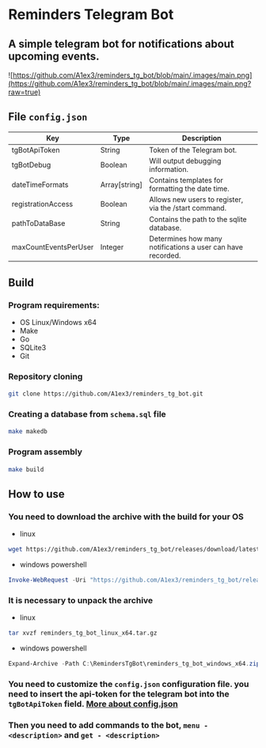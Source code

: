 # Reminders Telegram Bot
## A simple telegram bot for notifications about upcoming events.
![https://github.com/A1ex3/reminders_tg_bot/blob/main/.images/main.png](https://github.com/A1ex3/reminders_tg_bot/blob/main/.images/main.png?raw=true)

## File `config.json`
| Key | Type | Description |
| - | - | - |
| tgBotApiToken | String | Token of the Telegram bot. ||
| tgBotDebug | Boolean | Will output debugging information. ||
| dateTimeFormats | Array[string] | Contains templates for formatting the date time. ||
| registrationAccess | Boolean | Allows new users to register, via the /start command. ||
| pathToDataBase | String | Contains the path to the sqlite database. ||
| maxCountEventsPerUser | Integer | Determines how many notifications a user can have recorded. ||

## Build
### Program requirements:
- OS Linux/Windows x64
- Make
- Go
- SQLite3
- Git

### Repository cloning
```bash
git clone https://github.com/A1ex3/reminders_tg_bot.git
```

### Creating a database from `schema.sql` file
```bash
make makedb
```

### Program assembly
```bash
make build
```

## How to use
### You need to download the archive with the build for your OS
- linux
```bash
wget https://github.com/A1ex3/reminders_tg_bot/releases/download/latest/reminders_tg_bot_linux_x64.tar.gz
```
- windows powershell
```powershell
Invoke-WebRequest -Uri "https://github.com/A1ex3/reminders_tg_bot/releases/download/latest/reminders_tg_bot_windows_x64.zip" -OutFile "C:\RemindersTgBot"
```

### It is necessary to unpack the archive
- linux
```bash
tar xvzf reminders_tg_bot_linux_x64.tar.gz
```
- windows powershell
```powershell
Expand-Archive -Path C:\RemindersTgBot\reminders_tg_bot_windows_x64.zip -DestinationPath C:\RemindersTgBot
```

### You need to customize the `config.json` configuration file. you need to insert the api-token for the telegram bot into the `tgBotApiToken` field. [More about config.json](#file-configjson)
### Then you need to add commands to the bot, `menu - <description>` and `get - <description>`
